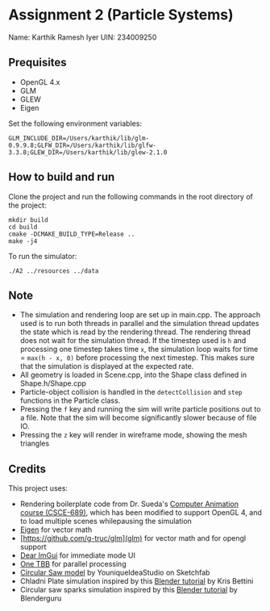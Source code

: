 # Assignment 2 (Particle Systems)

Name: Karthik Ramesh Iyer
UIN: 234009250

## Prequisites

- OpenGL 4.x
- GLM
- GLEW
- Eigen

Set the following environment variables:
```console
GLM_INCLUDE_DIR=/Users/karthik/lib/glm-0.9.9.8;GLFW_DIR=/Users/karthik/lib/glfw-3.3.8;GLEW_DIR=/Users/karthik/lib/glew-2.1.0
```

## How to build and run

Clone the project and run the following commands in the root directory of the project:

```console
mkdir build
cd build
cmake -DCMAKE_BUILD_TYPE=Release ..
make -j4
```

To run the simulator:

```console
./A2 ../resources ../data
```

## Note

- The simulation and rendering loop are set up in main.cpp. The approach used is to run both threads in parallel and the simulation thread updates the state which is read by the rendering thread. The rendering thread does not wait for the simulation thread. If the timestep used is `h` and processing one timestep takes time `x`, the simulation loop waits for time = `max(h - x, 0)` before processing the next timestep. This makes sure that the simulation is displayed at the expected rate.
- All geometry is loaded in Scene.cpp, into the Shape class defined in Shape.h/Shape.cpp
- Particle-object collision is handled in the `detectCollision` and `step` functions in the Particle class.
- Pressing the `f` key and running the sim will write particle positions out to a file. Note that the sim will become significantly slower because of file IO.
- Pressing the `z` key will render in wireframe mode, showing the mesh triangles


## Credits

This project uses:
- Rendering boilerplate code from Dr. Sueda's [Computer Animation course (CSCE-689)](https://people.engr.tamu.edu/sueda/courses/CSCE450/2023F/index.html), which has been modified to support OpenGL 4, and to load multiple scenes whilepausing the simulation
- [Eigen](https://eigen.tuxfamily.org/index.php?title=Main_Page) for vector math
- [https://github.com/g-truc/glm](glm) for vector math and for opengl support
- [Dear ImGui](https://github.com/ocornut/imgui) for immediate mode UI
- [One TBB](https://github.com/oneapi-src/oneTBB) for parallel processing
- [Circular Saw model](https://sketchfab.com/3d-models/circular-saw-blade-219c51b8284345568e4a5a80156125ef) by YouniqueIdeaStudio on Sketchfab
- Chladni Plate simulation inspired by this [Blender tutorial](https://youtu.be/Nqus6inp9Tk) by Kris Bettini
- Circular saw sparks simulation inspired by this [Blender tutorial](https://youtu.be/QCMyvcc3ZaU) by Blenderguru

